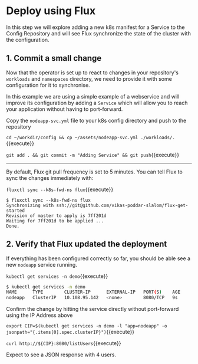 # Deploy using Flux

In this step we will explore adding a new k8s manifest for a Service to the Config Repository and will see Flux synchronize the state of the cluster with the configuration.

## 1. Commit a small change

Now that the operator is set up to react to changes in your repository's `workloads` and `namespaces` directory, we need to provide it with some configuration for it to synchronise.

In this example we are using a simple example of a webservice and will improve its configuration by adding a `Service` which will allow you to reach your application without having to port-forward.

Copy the `nodeapp-svc.yml` file to your k8s config directory and push to the repository

`cd ~/workdir/config && cp ~/assets/nodeapp-svc.yml ./workloads/.`{{execute}}

`git add . && git commit -m "Adding Service" && git push`{{execute}}

---

By default, Flux git pull frequency is set to 5 minutes. You can tell Flux to sync the changes immediately with:

`fluxctl sync --k8s-fwd-ns flux`{{execute}}

```
$ fluxctl sync --k8s-fwd-ns flux
Synchronizing with ssh://git@github.com/vikas-poddar-slalom/flux-get-started
Revision of master to apply is 7ff201d
Waiting for 7ff201d to be applied ...
Done.
```

## 2. Verify that Flux updated the deployment

If everything has been configured correctly so far, you should be able see a new `nodeapp` service running.

`kubectl get services -n demo`{{execute}}
```bash
$ kubectl get services -n demo
NAME      TYPE        CLUSTER-IP      EXTERNAL-IP   PORT(S)    AGE
nodeapp   ClusterIP   10.108.95.142   <none>        8080/TCP   9s
```

Confirm the change by hitting the service directly without port-forward using the IP Address above

`export CIP=$(kubectl get services -n demo -l "app=nodeapp" -o jsonpath="{.items[0].spec.clusterIP}")`{{execute}}

`curl http://${CIP}:8080/listUsers`{{execute}}

Expect to see a JSON response with 4 users.
